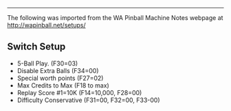 ***
The following was imported from the WA Pinball Machine Notes webpage at http://wapinball.net/setups/
## Switch Setup
-   5-Ball Play. (F30=03)
-   Disable Extra Balls (F34=00)
-   Special worth points (F27=02)
-   Max Credits to Max (F18 to max)
-   Replay Score #1=10K (F14=10,000, F28=00)
-   Difficulty Conservative (F31=00, F32=00, F33-00)